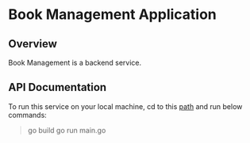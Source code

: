 
# Book Management Application

## Overview

Book Management is a backend service.

## API Documentation
To run this service on your local machine, cd to this [path](https://github.com/MYK12397/BooksAPI/tree/master/cmd/main) and run below commands:
>  go build 
go run main.go

